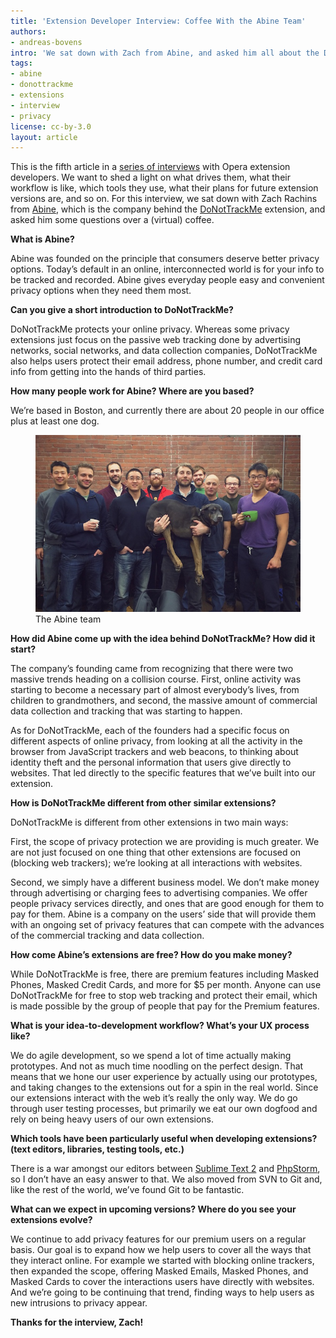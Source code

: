 ```yaml
---
title: 'Extension Developer Interview: Coffee With the Abine Team'
authors:
- andreas-bovens
intro: 'We sat down with Zach from Abine, and asked him all about the DoNotTrackMe extension, which was recently submitted to the Opera extensions catalog.'
tags:
- abine
- donottrackme
- extensions
- interview
- privacy
license: cc-by-3.0
layout: article
---
```


This is the fifth article in a [series of interviews][1] with Opera extension developers. We want to shed a light on what drives them, what their workflow is like, which tools they use, what their plans for future extension versions are, and so on. For this interview, we sat down with Zach Rachins from [Abine][2], which is the company behind the [DoNotTrackMe][3] extension, and asked him some questions over a (virtual) coffee.

[1]: http://dev.opera.com/articles/tags/extension%20interview
[2]: https://abine.com
[3]: https://addons.opera.com/en/extensions/details/donottrackme-online-privacy-protection/?display=en

**What is Abine?**

Abine was founded on the principle that consumers deserve better privacy options. Today’s default in an online, interconnected world is for your info to be tracked and recorded. Abine gives everyday people easy and convenient privacy options when they need them most.

**Can you give a short introduction to DoNotTrackMe?**

DoNotTrackMe protects your online privacy. Whereas some privacy extensions just focus on the passive web tracking done by advertising networks, social networks, and data collection companies, DoNotTrackMe also helps users protect their email address, phone number, and credit card info from getting into the hands of third parties.

**How many people work for Abine? Where are you based?**

We’re based in Boston, and currently there are about 20 people in our office plus at least one dog.

<figure>
	<img src="/articles/extension-developer-interview-abine/team.jpg" alt="Abine team">
	<figcaption>The Abine team</figcaption>
</figure>

**How did Abine come up with the idea behind DoNotTrackMe? How did it start?**

The company’s founding came from recognizing that there were two massive trends heading on a collision course. First, online activity was starting to become a necessary part of almost everybody’s lives, from children to grandmothers, and second, the massive amount of commercial data collection and tracking that was starting to happen.

As for DoNotTrackMe, each of the founders had a specific focus on different aspects of online privacy, from looking at all the activity in the browser from JavaScript trackers and web beacons, to thinking about identity theft and the personal information that users give directly to websites. That led directly to the specific features that we’ve built into our extension.

**How is DoNotTrackMe different from other similar extensions?**

DoNotTrackMe is different from other extensions in two main ways:

First, the scope of privacy protection we are providing is much greater. We are not just focused on one thing that other extensions are focused on (blocking web trackers); we’re looking at all interactions with websites.

Second, we simply have a different business model. We don’t make money through advertising or charging fees to advertising companies. We offer people privacy services directly, and ones that are good enough for them to pay for them. Abine is a company on the users’ side that will provide them with an ongoing set of privacy features that can compete with the advances of the commercial tracking and data collection.

**How come Abine’s extensions are free? How do you make money?**

While DoNotTrackMe is free, there are premium features including Masked Phones, Masked Credit Cards, and more for $5 per month. Anyone can use DoNotTrackMe for free to stop web tracking and protect their email, which is made possible by the group of people that pay for the Premium features.

**What is your idea-to-development workflow? What’s your UX process like?**

We do agile development, so we spend a lot of time actually making prototypes. And not as much time noodling on the perfect design. That means that we hone our user experience by actually using our prototypes, and taking changes to the extensions out for a spin in the real world. Since our extensions interact with the web it’s really the only way. We do go through user testing processes, but primarily we eat our own dogfood and rely on being heavy users of our own extensions.

**Which tools have been particularly useful when developing extensions? (text editors, libraries, testing tools, etc.)**

There is a war amongst our editors between [Sublime Text 2][5] and [PhpStorm][6], so I don’t have an easy answer to that. We also moved from SVN to Git and, like the rest of the world, we’ve found Git to be fantastic.

[5]: http://www.sublimetext.com/2
[6]: https://www.jetbrains.com/phpstorm/

**What can we expect in upcoming versions? Where do you see your extensions evolve?**

We continue to add privacy features for our premium users on a regular basis. Our goal is to expand how we help users to cover all the ways that they interact online. For example we started with blocking online trackers, then expanded the scope, offering Masked Emails, Masked Phones, and Masked Cards to cover the interactions users have directly with websites. And we’re going to be continuing that trend, finding ways to help users as new intrusions to privacy appear.

**Thanks for the interview, Zach!**